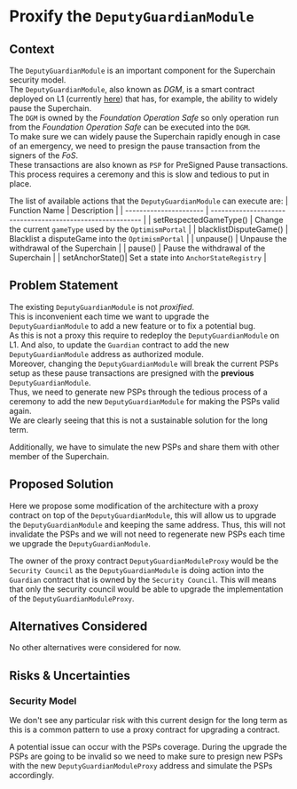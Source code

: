 # Proxify the `DeputyGuardianModule`

## Context

The `DeputyGuardianModule` is an important component for the Superchain security model. \
The `DeputyGuardianModule`, also known as _DGM_, is a smart contract deployed on L1 (currently [here](https://etherscan.io/address/0xc6901f65369fc59fc1b4d6d6be7a2318ff38db5b)) that has, for example, the ability to widely pause the Superchain. \
The `DGM` is owned by the _Foundation Operation Safe_ so only operation run from the _Foundation Operation Safe_ can be executed into the `DGM`. \
To make sure we can widely pause the Superchain rapidly enough in case of an emergency, we need to presign the pause transaction from the signers of the _FoS_. \
These transactions are also known as `PSP` for PreSigned Pause transactions. \
This process requires a ceremony and this is slow and tedious to put in place.

The list of available actions that the `DeputyGuardianModule` can execute are:
| Function Name | Description |
| ---------------------- | ---------------------------------------------------------- |
| setRespectedGameType() | Change the current `gameType` used by the `OptimismPortal` |
| blacklistDisputeGame() | Blacklist a disputeGame into the `OptimismPortal` |
| unpause() | Unpause the withdrawal of the Superchain |
| pause() | Pause the withdrawal of the Superchain |
| setAnchorState()| Set a state into `AnchorStateRegistry` |

## Problem Statement

The existing `DeputyGuardianModule` is not _proxified_. \
This is inconvenient each time we want to upgrade the `DeputyGuardianModule` to add a new feature or to fix a potential bug. \
As this is not a proxy this require to redeploy the `DeputyGuardianModule` on L1. And also, to update the `Guardian` contract to add the new `DeputyGuardianModule` address as authorized module. \
Moreover, changing the `DeputyGuardianModule` will break the current PSPs setup as these pause transactions are presigned with the **previous** `DeputyGuardianModule`. \
Thus, we need to generate new PSPs through the tedious process of a ceremony to add the new `DeputyGuardianModule` for making the PSPs valid again. \
We are clearly seeing that this is not a sustainable solution for the long term. 

Additionally, we have to simulate the new PSPs and share them with other member of the Superchain.

## Proposed Solution

Here we propose some modification of the architecture with a proxy contract on top of the `DeputyGuardianModule`, this will allow us to upgrade the `DeputyGuardianModule` and keeping the same address.
Thus, this will not invalidate the PSPs and we will not need to regenerate new PSPs each time we upgrade the `DeputyGuardianModule`.

The owner of the proxy contract `DeputyGuardianModuleProxy` would be the `Security Council` as the `DeputyGuardianModule` is doing action into the `Guardian` contract that is owned by the `Security Council`.
This will means that only the security council would be able to upgrade the implementation of the `DeputyGuardianModuleProxy`.

## Alternatives Considered

No other alternatives were considered for now.

## Risks & Uncertainties

### Security Model

We don't see any particular risk with this current design for the long term as this is a common pattern to use a proxy contract for upgrading a contract.

A potential issue can occur with the PSPs coverage.
During the upgrade the PSPs are going to be invalid so we need to make sure to presign new PSPs with the new `DeputyGuardianModuleProxy` address and simulate the PSPs accordingly.
